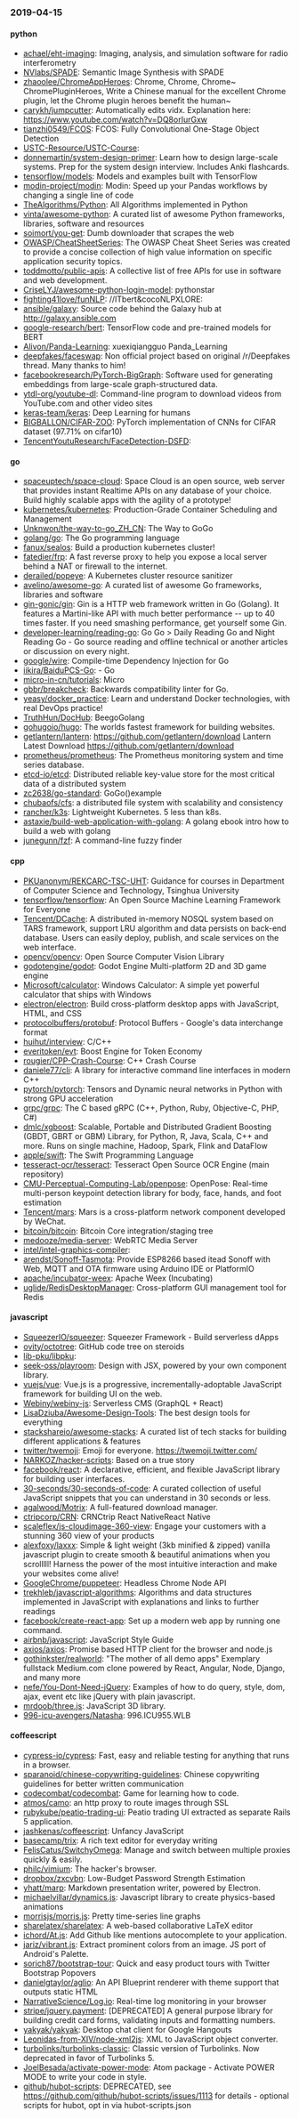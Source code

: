 ### 2019-04-15

#### python
* [achael/eht-imaging](https://github.com/achael/eht-imaging): Imaging, analysis, and simulation software for radio interferometry
* [NVlabs/SPADE](https://github.com/NVlabs/SPADE): Semantic Image Synthesis with SPADE
* [zhaoolee/ChromeAppHeroes](https://github.com/zhaoolee/ChromeAppHeroes): Chrome, Chrome, Chrome~ ChromePluginHeroes, Write a Chinese manual for the excellent Chrome plugin, let the Chrome plugin heroes benefit the human~
* [carykh/jumpcutter](https://github.com/carykh/jumpcutter): Automatically edits vidx. Explanation here: https://www.youtube.com/watch?v=DQ8orIurGxw
* [tianzhi0549/FCOS](https://github.com/tianzhi0549/FCOS): FCOS: Fully Convolutional One-Stage Object Detection
* [USTC-Resource/USTC-Course](https://github.com/USTC-Resource/USTC-Course): 
* [donnemartin/system-design-primer](https://github.com/donnemartin/system-design-primer): Learn how to design large-scale systems. Prep for the system design interview. Includes Anki flashcards.
* [tensorflow/models](https://github.com/tensorflow/models): Models and examples built with TensorFlow
* [modin-project/modin](https://github.com/modin-project/modin): Modin: Speed up your Pandas workflows by changing a single line of code
* [TheAlgorithms/Python](https://github.com/TheAlgorithms/Python): All Algorithms implemented in Python
* [vinta/awesome-python](https://github.com/vinta/awesome-python): A curated list of awesome Python frameworks, libraries, software and resources
* [soimort/you-get](https://github.com/soimort/you-get):  Dumb downloader that scrapes the web
* [OWASP/CheatSheetSeries](https://github.com/OWASP/CheatSheetSeries): The OWASP Cheat Sheet Series was created to provide a concise collection of high value information on specific application security topics.
* [toddmotto/public-apis](https://github.com/toddmotto/public-apis): A collective list of free APIs for use in software and web development.
* [CriseLYJ/awesome-python-login-model](https://github.com/CriseLYJ/awesome-python-login-model): pythonstar
* [fighting41love/funNLP](https://github.com/fighting41love/funNLP): //ITbert&cocoNLPXLORE:
* [ansible/galaxy](https://github.com/ansible/galaxy): Source code behind the Galaxy hub at http://galaxy.ansible.com
* [google-research/bert](https://github.com/google-research/bert): TensorFlow code and pre-trained models for BERT
* [Alivon/Panda-Learning](https://github.com/Alivon/Panda-Learning):  xuexiqiangguo Panda_Learning 
* [deepfakes/faceswap](https://github.com/deepfakes/faceswap): Non official project based on original /r/Deepfakes thread. Many thanks to him!
* [facebookresearch/PyTorch-BigGraph](https://github.com/facebookresearch/PyTorch-BigGraph): Software used for generating embeddings from large-scale graph-structured data.
* [ytdl-org/youtube-dl](https://github.com/ytdl-org/youtube-dl): Command-line program to download videos from YouTube.com and other video sites
* [keras-team/keras](https://github.com/keras-team/keras): Deep Learning for humans
* [BIGBALLON/CIFAR-ZOO](https://github.com/BIGBALLON/CIFAR-ZOO): PyTorch implementation of CNNs for CIFAR dataset (97.71% on cifar10)
* [TencentYoutuResearch/FaceDetection-DSFD](https://github.com/TencentYoutuResearch/FaceDetection-DSFD): 

#### go
* [spaceuptech/space-cloud](https://github.com/spaceuptech/space-cloud): Space Cloud is an open source, web server that provides instant Realtime APIs on any database of your choice. Build highly scalable apps with the agility of a prototype!
* [kubernetes/kubernetes](https://github.com/kubernetes/kubernetes): Production-Grade Container Scheduling and Management
* [Unknwon/the-way-to-go_ZH_CN](https://github.com/Unknwon/the-way-to-go_ZH_CN): The Way to GoGo 
* [golang/go](https://github.com/golang/go): The Go programming language
* [fanux/sealos](https://github.com/fanux/sealos): Build a production kubernetes cluster!
* [fatedier/frp](https://github.com/fatedier/frp): A fast reverse proxy to help you expose a local server behind a NAT or firewall to the internet.
* [derailed/popeye](https://github.com/derailed/popeye):  A Kubernetes cluster resource sanitizer
* [avelino/awesome-go](https://github.com/avelino/awesome-go): A curated list of awesome Go frameworks, libraries and software
* [gin-gonic/gin](https://github.com/gin-gonic/gin): Gin is a HTTP web framework written in Go (Golang). It features a Martini-like API with much better performance -- up to 40 times faster. If you need smashing performance, get yourself some Gin.
* [developer-learning/reading-go](https://github.com/developer-learning/reading-go): Go  Go  > Daily Reading Go and Night Reading Go - Go source reading and offline technical or another articles or discussion on every night.
* [google/wire](https://github.com/google/wire): Compile-time Dependency Injection for Go
* [iikira/BaiduPCS-Go](https://github.com/iikira/BaiduPCS-Go):  - Go
* [micro-in-cn/tutorials](https://github.com/micro-in-cn/tutorials): Micro
* [gbbr/breakcheck](https://github.com/gbbr/breakcheck): Backwards compatibility linter for Go.
* [yeasy/docker_practice](https://github.com/yeasy/docker_practice): Learn and understand Docker technologies, with real DevOps practice!
* [TruthHun/DocHub](https://github.com/TruthHun/DocHub): BeegoGolang
* [gohugoio/hugo](https://github.com/gohugoio/hugo): The worlds fastest framework for building websites.
* [getlantern/lantern](https://github.com/getlantern/lantern):  https://github.com/getlantern/download  Lantern Latest Download https://github.com/getlantern/download 
* [prometheus/prometheus](https://github.com/prometheus/prometheus): The Prometheus monitoring system and time series database.
* [etcd-io/etcd](https://github.com/etcd-io/etcd): Distributed reliable key-value store for the most critical data of a distributed system
* [zc2638/go-standard](https://github.com/zc2638/go-standard): GoGo()example
* [chubaofs/cfs](https://github.com/chubaofs/cfs): a distributed file system with scalability and consistency
* [rancher/k3s](https://github.com/rancher/k3s): Lightweight Kubernetes. 5 less than k8s.
* [astaxie/build-web-application-with-golang](https://github.com/astaxie/build-web-application-with-golang): A golang ebook intro how to build a web with golang
* [junegunn/fzf](https://github.com/junegunn/fzf):  A command-line fuzzy finder

#### cpp
* [PKUanonym/REKCARC-TSC-UHT](https://github.com/PKUanonym/REKCARC-TSC-UHT):  Guidance for courses in Department of Computer Science and Technology, Tsinghua University
* [tensorflow/tensorflow](https://github.com/tensorflow/tensorflow): An Open Source Machine Learning Framework for Everyone
* [Tencent/DCache](https://github.com/Tencent/DCache): A distributed in-memory NOSQL system based on TARS framework, support LRU algorithm and data persists on back-end database. Users can easily deploy, publish, and scale services on the web interface.
* [opencv/opencv](https://github.com/opencv/opencv): Open Source Computer Vision Library
* [godotengine/godot](https://github.com/godotengine/godot): Godot Engine  Multi-platform 2D and 3D game engine
* [Microsoft/calculator](https://github.com/Microsoft/calculator): Windows Calculator: A simple yet powerful calculator that ships with Windows
* [electron/electron](https://github.com/electron/electron): Build cross-platform desktop apps with JavaScript, HTML, and CSS
* [protocolbuffers/protobuf](https://github.com/protocolbuffers/protobuf): Protocol Buffers - Google's data interchange format
* [huihut/interview](https://github.com/huihut/interview):  C/C++
* [everitoken/evt](https://github.com/everitoken/evt): Boost Engine for Token Economy
* [rougier/CPP-Crash-Course](https://github.com/rougier/CPP-Crash-Course): C++ Crash Course
* [daniele77/cli](https://github.com/daniele77/cli): A library for interactive command line interfaces in modern C++
* [pytorch/pytorch](https://github.com/pytorch/pytorch): Tensors and Dynamic neural networks in Python with strong GPU acceleration
* [grpc/grpc](https://github.com/grpc/grpc): The C based gRPC (C++, Python, Ruby, Objective-C, PHP, C#)
* [dmlc/xgboost](https://github.com/dmlc/xgboost): Scalable, Portable and Distributed Gradient Boosting (GBDT, GBRT or GBM) Library, for Python, R, Java, Scala, C++ and more. Runs on single machine, Hadoop, Spark, Flink and DataFlow
* [apple/swift](https://github.com/apple/swift): The Swift Programming Language
* [tesseract-ocr/tesseract](https://github.com/tesseract-ocr/tesseract): Tesseract Open Source OCR Engine (main repository)
* [CMU-Perceptual-Computing-Lab/openpose](https://github.com/CMU-Perceptual-Computing-Lab/openpose): OpenPose: Real-time multi-person keypoint detection library for body, face, hands, and foot estimation
* [Tencent/mars](https://github.com/Tencent/mars): Mars is a cross-platform network component developed by WeChat.
* [bitcoin/bitcoin](https://github.com/bitcoin/bitcoin): Bitcoin Core integration/staging tree
* [medooze/media-server](https://github.com/medooze/media-server): WebRTC Media Server
* [intel/intel-graphics-compiler](https://github.com/intel/intel-graphics-compiler): 
* [arendst/Sonoff-Tasmota](https://github.com/arendst/Sonoff-Tasmota): Provide ESP8266 based itead Sonoff with Web, MQTT and OTA firmware using Arduino IDE or PlatformIO
* [apache/incubator-weex](https://github.com/apache/incubator-weex): Apache Weex (Incubating)
* [uglide/RedisDesktopManager](https://github.com/uglide/RedisDesktopManager):  Cross-platform GUI management tool for Redis

#### javascript
* [SqueezerIO/squeezer](https://github.com/SqueezerIO/squeezer): Squeezer Framework - Build serverless dApps
* [ovity/octotree](https://github.com/ovity/octotree): GitHub code tree on steroids
* [lib-pku/libpku](https://github.com/lib-pku/libpku): 
* [seek-oss/playroom](https://github.com/seek-oss/playroom): Design with JSX, powered by your own component library.
* [vuejs/vue](https://github.com/vuejs/vue):  Vue.js is a progressive, incrementally-adoptable JavaScript framework for building UI on the web.
* [Webiny/webiny-js](https://github.com/Webiny/webiny-js): Serverless CMS (GraphQL + React)
* [LisaDziuba/Awesome-Design-Tools](https://github.com/LisaDziuba/Awesome-Design-Tools): The best design tools for everything 
* [stackshareio/awesome-stacks](https://github.com/stackshareio/awesome-stacks): A curated list of tech stacks for building different applications & features
* [twitter/twemoji](https://github.com/twitter/twemoji): Emoji for everyone. https://twemoji.twitter.com/
* [NARKOZ/hacker-scripts](https://github.com/NARKOZ/hacker-scripts): Based on a true story
* [facebook/react](https://github.com/facebook/react): A declarative, efficient, and flexible JavaScript library for building user interfaces.
* [30-seconds/30-seconds-of-code](https://github.com/30-seconds/30-seconds-of-code): A curated collection of useful JavaScript snippets that you can understand in 30 seconds or less.
* [agalwood/Motrix](https://github.com/agalwood/Motrix): A full-featured download manager.
* [ctripcorp/CRN](https://github.com/ctripcorp/CRN): CRNCtrip React NativeReact Native
* [scaleflex/js-cloudimage-360-view](https://github.com/scaleflex/js-cloudimage-360-view): Engage your customers with a stunning 360 view of your products
* [alexfoxy/laxxx](https://github.com/alexfoxy/laxxx): Simple & light weight (3kb minified & zipped) vanilla javascript plugin to create smooth & beautiful animations when you scrolllll! Harness the power of the most intuitive interaction and make your websites come alive!
* [GoogleChrome/puppeteer](https://github.com/GoogleChrome/puppeteer): Headless Chrome Node API
* [trekhleb/javascript-algorithms](https://github.com/trekhleb/javascript-algorithms):  Algorithms and data structures implemented in JavaScript with explanations and links to further readings
* [facebook/create-react-app](https://github.com/facebook/create-react-app): Set up a modern web app by running one command.
* [airbnb/javascript](https://github.com/airbnb/javascript): JavaScript Style Guide
* [axios/axios](https://github.com/axios/axios): Promise based HTTP client for the browser and node.js
* [gothinkster/realworld](https://github.com/gothinkster/realworld): "The mother of all demo apps"  Exemplary fullstack Medium.com clone powered by React, Angular, Node, Django, and many more 
* [nefe/You-Dont-Need-jQuery](https://github.com/nefe/You-Dont-Need-jQuery): Examples of how to do query, style, dom, ajax, event etc like jQuery with plain javascript.
* [mrdoob/three.js](https://github.com/mrdoob/three.js): JavaScript 3D library.
* [996-icu-avengers/Natasha](https://github.com/996-icu-avengers/Natasha): 996.ICU955.WLB

#### coffeescript
* [cypress-io/cypress](https://github.com/cypress-io/cypress): Fast, easy and reliable testing for anything that runs in a browser.
* [sparanoid/chinese-copywriting-guidelines](https://github.com/sparanoid/chinese-copywriting-guidelines): Chinese copywriting guidelines for better written communication
* [codecombat/codecombat](https://github.com/codecombat/codecombat): Game for learning how to code.
* [atmos/camo](https://github.com/atmos/camo):  an http proxy to route images through SSL
* [rubykube/peatio-trading-ui](https://github.com/rubykube/peatio-trading-ui): Peatio trading UI extracted as separate Rails 5 application.
* [jashkenas/coffeescript](https://github.com/jashkenas/coffeescript): Unfancy JavaScript
* [basecamp/trix](https://github.com/basecamp/trix): A rich text editor for everyday writing
* [FelisCatus/SwitchyOmega](https://github.com/FelisCatus/SwitchyOmega): Manage and switch between multiple proxies quickly & easily.
* [philc/vimium](https://github.com/philc/vimium): The hacker's browser.
* [dropbox/zxcvbn](https://github.com/dropbox/zxcvbn): Low-Budget Password Strength Estimation
* [yhatt/marp](https://github.com/yhatt/marp): Markdown presentation writer, powered by Electron.
* [michaelvillar/dynamics.js](https://github.com/michaelvillar/dynamics.js): Javascript library to create physics-based animations
* [morrisjs/morris.js](https://github.com/morrisjs/morris.js): Pretty time-series line graphs
* [sharelatex/sharelatex](https://github.com/sharelatex/sharelatex): A web-based collaborative LaTeX editor
* [ichord/At.js](https://github.com/ichord/At.js): Add Github like mentions autocomplete to your application.
* [jariz/vibrant.js](https://github.com/jariz/vibrant.js): Extract prominent colors from an image. JS port of Android's Palette.
* [sorich87/bootstrap-tour](https://github.com/sorich87/bootstrap-tour): Quick and easy product tours with Twitter Bootstrap Popovers
* [danielgtaylor/aglio](https://github.com/danielgtaylor/aglio): An API Blueprint renderer with theme support that outputs static HTML
* [NarrativeScience/Log.io](https://github.com/NarrativeScience/Log.io): Real-time log monitoring in your browser
* [stripe/jquery.payment](https://github.com/stripe/jquery.payment): [DEPRECATED] A general purpose library for building credit card forms, validating inputs and formatting numbers.
* [yakyak/yakyak](https://github.com/yakyak/yakyak): Desktop chat client for Google Hangouts
* [Leonidas-from-XIV/node-xml2js](https://github.com/Leonidas-from-XIV/node-xml2js): XML to JavaScript object converter.
* [turbolinks/turbolinks-classic](https://github.com/turbolinks/turbolinks-classic): Classic version of Turbolinks. Now deprecated in favor of Turbolinks 5.
* [JoelBesada/activate-power-mode](https://github.com/JoelBesada/activate-power-mode): Atom package - Activate POWER MODE to write your code in style.
* [github/hubot-scripts](https://github.com/github/hubot-scripts): DEPRECATED, see https://github.com/github/hubot-scripts/issues/1113 for details - optional scripts for hubot, opt in via hubot-scripts.json
